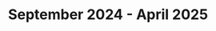 ---
title: "September 2024 - April 2025"
description: "IT Instructor - Coding Giants"
summary: "Teaching Python and C# to young talents using practical methodologies and real-world projects."
---